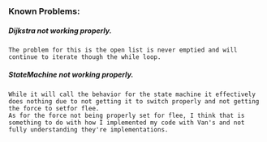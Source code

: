 ### Known Problems:

##### Dijkstra not working properly.
    The problem for this is the open list is never emptied and will continue to iterate though the while loop.

##### StateMachine not working properly.

    While it will call the behavior for the state machine it effectively does nothing due to not getting it to switch properly and not getting the force to setfor flee.
    As for the force not being properly set for flee, I think that is something to do with how I implemented my code with Van's and not fully understanding they're implementations.